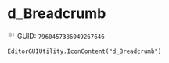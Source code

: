 # d_Breadcrumb
![](/img/d_Breadcrumb.png)
GUID: `7960457386049267646`
```
EditorGUIUtility.IconContent("d_Breadcrumb")
```
